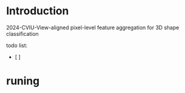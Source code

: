# Introduction
2024-CVIU-View-aligned pixel-level feature aggregation for 3D shape classification

todo list:
- [ ] 

# runing